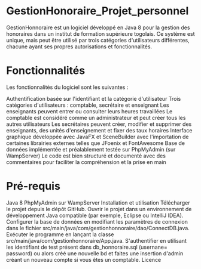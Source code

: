 # GestionHonoraire_Projet_personnel

GestionHonnoraire est un logiciel développé en Java 8 pour la gestion des honoraires dans un institut de formation supérieure togolais. Ce système est unique, mais peut être utilisé par trois catégories d'utilisateurs différentes, chacune ayant ses propres autorisations et fonctionnalités.

  # Fonctionnalités

Les fonctionnalités du logiciel sont les suivantes :

Authentification basée sur l'identifiant et la catégorie d'utilisateur
Trois catégories d'utilisateurs : comptable, secrétaire et enseignant
Les enseignants peuvent entrer ou consulter leurs heures travaillées
Le comptable est considéré comme un administrateur et peut créer tous les autres utilisateurs
Les secrétaires peuvent créer, modifier et supprimer des enseignants, des unités d'enseignement et fixer des taux horaires
Interface graphique développée avec JavaFX et SceneBuilder avec l'importation de certaines librairies externes telles que JFoenix et FontAwesome
Base de données implémentée et préalablement testée sur PhpMyAdmin (sur WampServer)
Le code est bien structuré et documenté avec des commentaires pour faciliter la compréhension et la prise en main
  # Pré-requis
Java 8
PhpMyAdmin sur WampServer
Installation et utilisation
Télécharger le projet depuis le dépôt GitHub.
Ouvrir le projet dans un environnement de développement Java compatible (par exemple, Eclipse ou IntelliJ IDEA).
Configurer la base de données en modifiant les paramètres de connexion dans le fichier src/main/java/com/gestionhonnoraire/dao/ConnectDB.java.
Exécuter le programme en lançant la classe src/main/java/com/gestionhonnoraire/App.java.
S'authentifier en utilisant les identifiant de test présent dans db_honnoraire.sql (usernane=  password) ou alors créé une nouvelle bd et faites une insertion d'admin créant un nouveau compte si vous êtes un comptable.
Licence

